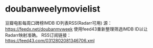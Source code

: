 # doubanweelymovielist
豆瓣电影每周口碑榜IMDB ID列表RSS(Radarr可用)
源：https://feedx.net/doubanmvweek
使用feed43重新整理筛选IMDB ID以让Radarr映射准确。
RSS订阅链接：https://feed43.com/0312802081346706.xml
